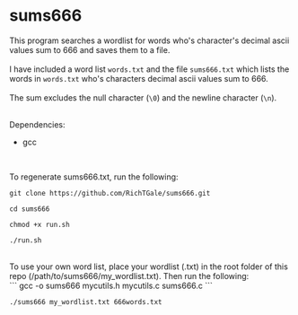 # sums666
This program searches a wordlist for words who's character's decimal ascii values sum to 666 and saves them to a file.<br /><br />
I have included a word list `words.txt` and the file `sums666.txt` which lists the words in `words.txt` who's characters decimal ascii values sum to 666.<br /><br />
The sum excludes the null character (`\0`) and the newline character (`\n`).<br /><br />

Dependencies:
 - gcc
<br />

To regenerate sums666.txt, run the following:
<br />
```
git clone https://github.com/RichTGale/sums666.git
```

```
cd sums666
```

```
chmod +x run.sh
```

```
./run.sh
```
<br />
To use your own word list, place your wordlist (.txt) in the root folder of this repo (/path/to/sums666/my_wordlist.txt). Then run the following:
<br />
```
gcc -o sums666 mycutils.h mycutils.c sums666.c
```

```
./sums666 my_wordlist.txt 666words.txt
```
